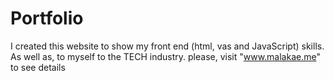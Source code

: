 # Portfolio
I created this website to show my front end (html, vas and JavaScript) skills. As well as, to myself to the TECH industry.
please, visit "www.malakae.me" to see details
